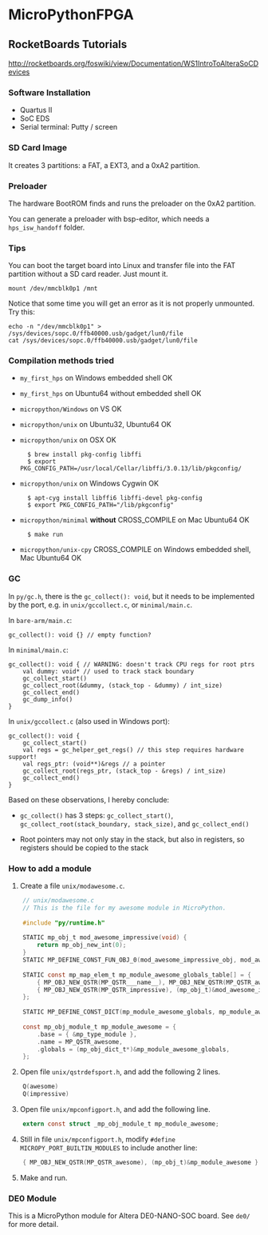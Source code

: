 # MicroPythonFPGA

## RocketBoards Tutorials
http://rocketboards.org/foswiki/view/Documentation/WS1IntroToAlteraSoCDevices

### Software Installation
* Quartus II
* SoC EDS
* Serial terminal: Putty / screen

### SD Card Image
It creates 3 partitions: a FAT, a EXT3, and a 0xA2 partition.

### Preloader
The hardware BootROM finds and runs the preloader on the 0xA2 partition.

You can generate a preloader with bsp-editor, which needs a `hps_isw_handoff` folder.

### Tips
You can boot the target board into Linux and transfer file into the FAT partition without a SD card reader. Just mount it.
```
mount /dev/mmcblk0p1 /mnt
```
Notice that some time you will get an error as it is not properly unmounted. Try this:
```
echo -n "/dev/mmcblk0p1" > /sys/devices/sopc.0/ffb40000.usb/gadget/lun0/file
cat /sys/devices/sopc.0/ffb40000.usb/gadget/lun0/file
```

### Compilation methods tried
* `my_first_hps` on Windows embedded shell OK

* `my_first_hps` on Ubuntu64 without embedded shell OK

* `micropython/Windows` on VS OK

* `micropython/unix` on Ubuntu32, Ubuntu64 OK

* `micropython/unix` on OSX OK

        $ brew install pkg-config libffi
        $ export PKG_CONFIG_PATH=/usr/local/Cellar/libffi/3.0.13/lib/pkgconfig/

* `micropython/unix` on Windows Cygwin OK
    
        $ apt-cyg install libffi6 libffi-devel pkg-config
        $ export PKG_CONFIG_PATH="/lib/pkgconfig"

* `micropython/minimal` **without** CROSS_COMPILE on Mac Ubuntu64 OK

        $ make run

* `micropython/unix-cpy` CROSS_COMPILE on Windows embedded shell, Mac Ubuntu64 OK

### GC

In `py/gc.h`, there is the `gc_collect(): void`, but it needs to be implemented by the port, e.g. in `unix/gccollect.c`, or `minimal/main.c`.

In `bare-arm/main.c`:

    gc_collect(): void {} // empty function?

In `minimal/main.c`:

    gc_collect(): void { // WARNING: doesn't track CPU regs for root ptrs
        val dummy: void* // used to track stack boundary
        gc_collect_start()
        gc_collect_root(&dummy, (stack_top - &dummy) / int_size)
        gc_collect_end()
        gc_dump_info()
    }
    
In `unix/gccollect.c` (also used in Windows port):

    gc_collect(): void {
        gc_collect_start()
        val regs = gc_helper_get_regs() // this step requires hardware support!
        val regs_ptr: (void**)&regs // a pointer
        gc_collect_root(regs_ptr, (stack_top - &regs) / int_size)
        gc_collect_end()
    }
        
Based on these observations, I hereby conclude:

* `gc_collect()` has 3 steps: `gc_collect_start()`, `gc_collect_root(stack_boundary, stack_size)`, and `gc_collect_end()`

* Root pointers may not only stay in the stack, but also in registers, so registers should be copied to the stack

### How to add a module
1. Create a file `unix/modawesome.c`.

```C
    // unix/modawesome.c
    // This is the file for my awesome module in MicroPython.
    
    #include "py/runtime.h"
    
    STATIC mp_obj_t mod_awesome_impressive(void) {
    	return mp_obj_new_int(0);
    }
    STATIC MP_DEFINE_CONST_FUN_OBJ_0(mod_awesome_impressive_obj, mod_awesome_impressive);
    
    STATIC const mp_map_elem_t mp_module_awesome_globals_table[] = {
    	{ MP_OBJ_NEW_QSTR(MP_QSTR___name__), MP_OBJ_NEW_QSTR(MP_QSTR_awesome) },
    	{ MP_OBJ_NEW_QSTR(MP_QSTR_impressive), (mp_obj_t)&mod_awesome_impressive_obj },
    };
    
    STATIC MP_DEFINE_CONST_DICT(mp_module_awesome_globals, mp_module_awesome_globals_table);
    
    const mp_obj_module_t mp_module_awesome = {
    	.base = { &mp_type_module },
    	.name = MP_QSTR_awesome,
    	.globals = (mp_obj_dict_t*)&mp_module_awesome_globals,
    };
```

2. Open file `unix/qstrdefsport.h`, and add the following 2 lines.

```C
    Q(awesome)
    Q(impressive)
```

3. Open file `unix/mpconfigport.h`, and add the following line.

```C
    extern const struct _mp_obj_module_t mp_module_awesome;
```

4. Still in file `unix/mpconfigport.h`, modify `#define MICROPY_PORT_BUILTIN_MODULES` to include another line:

```C
    { MP_OBJ_NEW_QSTR(MP_QSTR_awesome), (mp_obj_t)&mp_module_awesome } \
```

5. Make and run.

### DE0 Module
This is a MicroPython module for Altera DE0-NANO-SOC board. See `de0/` for more detail.
